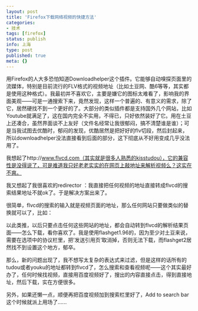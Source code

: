 ```yaml
---
layout: post
title: 'Firefox下载网络视频的快捷方法'
categories:
- 技术
tags: [firefox]
status: publish
info: 上海
type: post
published: true
meta: {}
---
```


用Firefox的人大多恐怕知道Downloadhelper这个插件。它能够自动嗅探页面里的流媒体，特别是目前流行的FLV格式的视频地址（比如土豆网、酷6等等，其实都是使用这种格式）。我最初并不喜欢它，主要是嫌它的图标太难看了，影响我的界面美观——可是一通搜索下来，竟然发现，这样一个普遍的、有意义的需求，除了它，居然硬找不到一个更好的了。大部分的类似插件都是支持国外几个网站，比如Youtube就满足了，这在国内完全不实用，不得已，只好依然装好了它。用在土豆上还凑合，虽然界面谈不上友好（文件名经常让我很郁闷，搞不清楚谁是谁）；可是当我试图去优酷时，郁闷的发现，优酷居然是把好好的flv切段，然后封起来，所以downloadhelper没法直接看到后面的部分，这下彻底从不好用变成几乎没法用了。

我想起了http://www.flvcd.com（其实就是很多人熟悉的kisstudou），它的兼容性是没得说了，可是难道我只好老老实实的在网页上敲地址来解析视频么？这实在不爽。

我又想起了我很喜欢的redirector ：我直接把任何视频的地址直接转成flvcd的搜索结果地址不就ok了。于是解决方案出来了。

很简单，flvcd的搜索的输入就是视频页面的地址，那么任何网站只要做类似的替换就可以了，比如：

以此类推，以后只要点击任何这些网站的地址，都会自动转到flvcd的解析结果页面——怎么下载，看你喜欢了。我是使用flashget1.96的，因为至少对土豆来说，需要在选项中的协议栏里，把’发送引用页‘取消掉，否则无法下载，而flashget2居然找不到设置这个地方，郁卒。

那么，新的问题出现了，我不想写太复杂的表达式来过滤，但是这样的话所有的tudou或者youku的地址都转到flvcd了，怎么搜索和查看视频呢——这个其实最好办了，任何时候找视频，直接用百度视频好了，搜出的内容直接点击，得到直接地址，然后下载，实在方便很多。

另外，如果还懒一点，顺便再把百度视频加到搜索栏里好了，Add to search bar这个时候就派上用场了......
